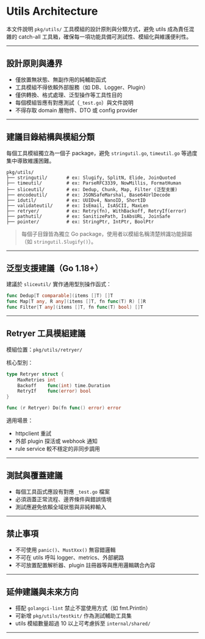 # Utils Architecture

本文件說明 `pkg/utils/` 工具模組的設計原則與分類方式，避免 utils 成為責任混雜的 catch-all 工具箱，確保每一項功能具備可測試性、模組化與維護便利性。

---

## 設計原則與邊界

- 僅放置無狀態、無副作用的純輔助函式
- 工具模組不得依賴外部服務（如 DB、Logger、Plugin）
- 僅供轉換、格式處理、泛型操作等工具性目的
- 每個模組皆應有對應測試（`_test.go`）與文件說明
- 不得存取 domain 層物件、DTO 或 config provider

---

## 建議目錄結構與模組分類

每個工具模組獨立為一個子 package，避免 `stringutil.go`, `timeutil.go` 等過度集中導致維護困難。

```
pkg/utils/
├── stringutil/       # ex: Slugify, SplitN, Elide, JoinQuoted
├── timeutil/         # ex: ParseRFC3339, NowMillis, FormatHuman
├── sliceutil/        # ex: Dedup, Chunk, Map, Filter (泛型支援)
├── encodeutil/       # ex: JSONSafeMarshal, Base64UrlDecode
├── idutil/           # ex: UUIDv4, NanoID, ShortID
├── validateutil/     # ex: IsEmail, IsASCII, MaxLen
├── retryer/          # ex: Retry(fn), WithBackoff, RetryIf(error)
├── pathutil/         # ex: SanitizePath, IsAbsURL, JoinSafe
├── pointer/          # ex: StringPtr, IntPtr, BoolPtr
```

> 每個子目錄皆為獨立 Go package，使用者以模組名稱清楚辨識功能歸屬（如 `stringutil.Slugify()`）。

---

## 泛型支援建議（Go 1.18+）

建議於 `sliceutil/` 實作通用型別操作函式：

```go
func Dedup[T comparable](items []T) []T
func Map[T any, R any](items []T, fn func(T) R) []R
func Filter[T any](items []T, fn func(T) bool) []T
```

---

## Retryer 工具模組建議

模組位置：`pkg/utils/retryer/`

核心型別：

```go
type Retryer struct {
    MaxRetries int
    Backoff    func(int) time.Duration
    RetryIf    func(error) bool
}

func (r Retryer) Do(fn func() error) error
```

適用場景：
- httpclient 重試
- 外部 plugin 探活或 webhook 通知
- rule service 較不穩定的非同步調用

---

## 測試與覆蓋建議

- 每個工具函式應設有對應 `_test.go` 檔案
- 必須涵蓋正常流程、邊界條件與錯誤情境
- 測試應避免依賴全域狀態與非純粹輸入

---

## 禁止事項

- 不可使用 `panic()`、`MustXxx()` 無容錯邏輯
- 不可在 utils 呼叫 logger、metrics、外部網路
- 不可放置配置解析器、plugin 註冊器等與應用邏輯耦合內容

---

## 延伸建議與未來方向

- 搭配 `golangci-lint` 禁止不當使用方式（如 fmt.Println）
- 可新增 `pkg/utils/testkit/` 作為測試輔助工具集
- utils 模組數量超過 10 以上可考慮拆至 `internal/shared/`

---